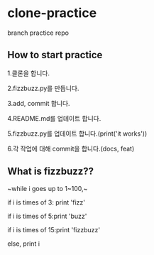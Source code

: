 # clone-practice

branch practice repo

## How to start practice

1.클론을 합니다.

2.fizzbuzz.py를 만듭니다.

3.add, commit 합니다.

4.README.md를 업데이트 합니다.

5.fizzbuzz.py를 업데이트 합니다.(print('it works'))

6.각 작업에 대해 commit을 합니다.(docs, feat)

## What is fizzbuzz??

~while i goes up to 1~100,~

<!-- 
	TODO: fizzbuzz- if min num of commit :4
	브랜치를 만들고 갈아탄 뒤, 일을 하고 브랜치 위에서 push한 후, main 브랜치에 merge
-->
if i is times of 3: print 'fizz'

if i is times of 5:print 'buzz'

if i is times of 15:print 'fizzbuzz'

else, print i



